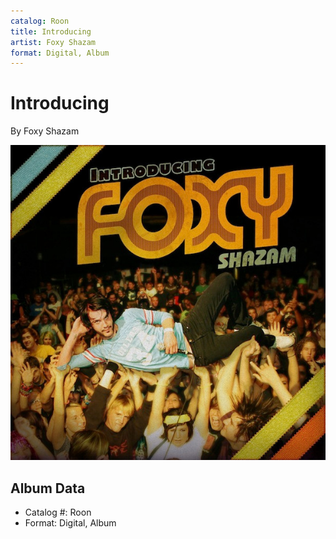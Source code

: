 ```yaml
---
catalog: Roon
title: Introducing
artist: Foxy Shazam
format: Digital, Album
---
```


# Introducing

By Foxy Shazam

![](../../assets/albumcovers/Foxy_Shazam-Introducing.png)

## Album Data

- Catalog #: Roon
- Format: Digital, Album

